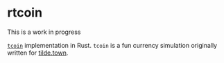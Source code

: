 # rtcoin

This is a work in progress

[`tcoin`](https://github.com/login000/tcoin) implementation in Rust.
`tcoin` is a fun currency simulation originally written for [tilde.town](https://tilde.town).
